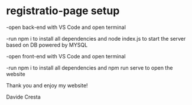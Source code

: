 # registratio-page setup

-open back-end with VS Code and open terminal

-run npm i to install all dependencies and node index.js to start the server based on DB powered by MYSQL 

-open front-end with VS Code and open terminal

-run npm i to install all dependencies and npm run serve to open the website

Thank you and enjoy my website!

Davide Cresta
